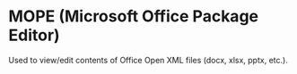 # MOPE (Microsoft Office Package Editor)

Used to view/edit contents of Office Open XML files (docx, xlsx, pptx, etc.).
